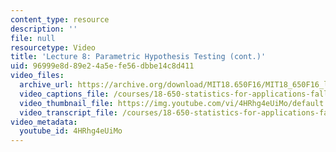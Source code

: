 ```yaml
---
content_type: resource
description: ''
file: null
resourcetype: Video
title: 'Lecture 8: Parametric Hypothesis Testing (cont.)'
uid: 96999e8d-89e2-4a5e-fe56-dbbe14c8d411
video_files:
  archive_url: https://archive.org/download/MIT18.650F16/MIT18_650F16_lec08_300k.mp4
  video_captions_file: /courses/18-650-statistics-for-applications-fall-2016/8c7042c8df2e518baf17ec76a7812f4d_4HRhg4eUiMo.vtt
  video_thumbnail_file: https://img.youtube.com/vi/4HRhg4eUiMo/default.jpg
  video_transcript_file: /courses/18-650-statistics-for-applications-fall-2016/f2fc485ccf928e84d36d5b6635850c88_4HRhg4eUiMo.pdf
video_metadata:
  youtube_id: 4HRhg4eUiMo
---
```

